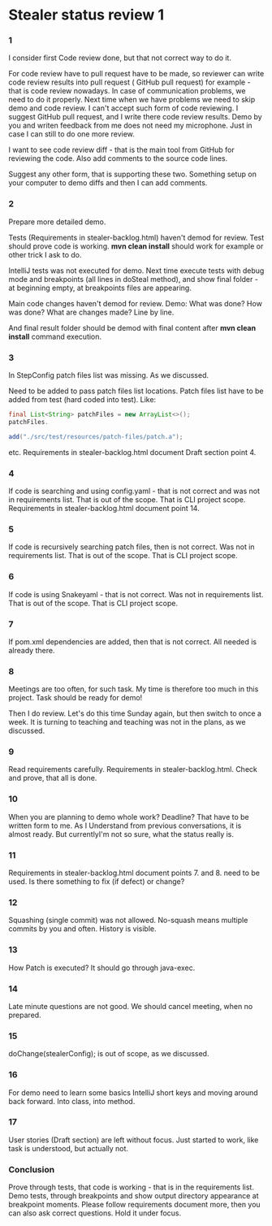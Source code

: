 # Stealer status review 1

### 1

I consider first Code review done, but that not correct way to do it.

For code review have to pull request have to be made, so reviewer can write code review results into pull request (
GitHub pull request) for example - that is code review nowadays.
In case of communication problems, we need to do it properly. Next time when we have problems we need to
skip demo and code review. I can't accept such form of code reviewing.
I suggest GitHub pull request, and I write there code review results. Demo by you and writen feedback from me does
not need my microphone. Just in case I can still to do one more review.

I want to see code review diff - that is the main tool from GitHub for reviewing the code. Also add comments to the
source code lines.

Suggest any other form, that is supporting these two. Something setup on your computer to demo diffs and then I can add
comments.

### 2

Prepare more detailed demo.

Tests (Requirements in stealer-backlog.html) haven't demod for review. Test should prove code is working.
**mvn clean install** should work for example or other trick I ask to do.

IntelliJ tests was not executed for demo. Next time execute tests with debug mode and breakpoints (all lines
in doSteal method), and show final folder - at beginning empty, at breakpoints files are appearing.

Main code changes haven't demod for review. Demo: What was done? How was done? What are changes made? Line by
line.

And final result folder should be demod with final content after **mvn clean install** command execution.

### 3

In StepConfig patch files list was missing. As we discussed.

Need to be added to pass patch files list locations. Patch files list
have
to be added from test (hard coded into test).
Like:

```java
final List<String> patchFiles = new ArrayList<>();
patchFiles.

add("./src/test/resources/patch-files/patch.a");
```

etc. Requirements in stealer-backlog.html document Draft section point 4.

### 4

If code is searching and using config.yaml - that is not correct and was not in requirements list. That is out of the
scope. That is CLI project scope. Requirements in stealer-backlog.html document point 14.

### 5

If code is recursively searching patch files, then is not correct. Was not in requirements list. That is out of the
scope. That is CLI project scope.

### 6

If code is using Snakeyaml - that is not correct. Was not in requirements list. That is out of the scope. That is CLI
project scope.

### 7

If pom.xml dependencies are added, then that is not correct. All needed is already there.

### 8

Meetings are too often, for such task. My time is therefore too much in this project. Task should be ready for demo!

Then I do review. Let's do this time Sunday again, but then switch to once a week. It is turning to teaching and
teaching was not in the plans, as we discussed.

### 9

Read requirements carefully. Requirements in stealer-backlog.html. Check and prove, that all is done.

### 10

When you are planning to demo whole work? Deadline? That have to be written form to me. As I Understand from
previous conversations, it is almost ready. But currentlyI'm not so sure, what the status really is.

### 11

Requirements in stealer-backlog.html document points 7. and 8. need to be used. Is there something to fix (if
defect) or change?

### 12

Squashing (single commit) was not allowed. No-squash means multiple commits by you and often. History is visible.

### 13

How Patch is executed? It should go through java-exec.

### 14

Late minute questions are not good. We should cancel meeting, when no prepared.

### 15

doChange(stealerConfig); is out of scope, as we discussed.

### 16

For demo need to learn some basics IntelliJ short keys and moving around back forward. Into class, into method.

### 17

User stories (Draft section) are left without focus. Just started to work, like task is understood, but actually not.

### Conclusion

Prove through tests, that code is working - that is in the requirements list. Demo tests, through breakpoints and show
output directory appearance at breakpoint moments.
Please follow requirements document more, then you can also ask correct questions. Hold it under focus.
